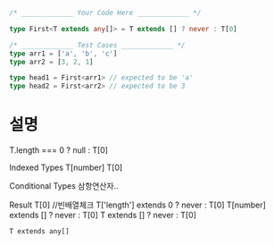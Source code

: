 ```ts
/* _____________ Your Code Here _____________ */

type First<T extends any[]> = T extends [] ? never : T[0]

/* _____________ Test Cases _____________ */
type arr1 = ['a', 'b', 'c']
type arr2 = [3, 2, 1]

type head1 = First<arr1> // expected to be 'a'
type head2 = First<arr2> // expected to be 3
```

# 설명
T.length === 0 ? null : T[0]


Indexed Types
    T[number] T[0]

Conditional Types
    삼항연산자..

Result
    T[0]
    //빈배열체크
    T['length'] extends 0 ? never : T[0]
    T[number] extends [] ? never : T[0]
    T extends [] ? never : T[0]

    T extends any[]